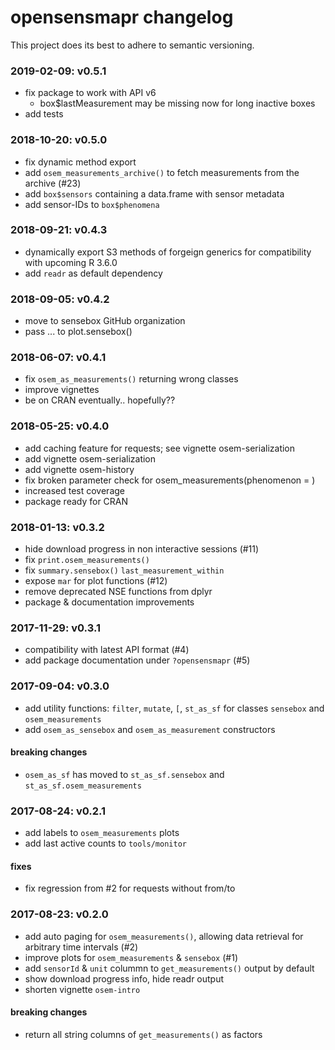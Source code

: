 # opensensmapr changelog
This project does its best to adhere to semantic versioning.

### 2019-02-09: v0.5.1
- fix package to work with API v6
  - box$lastMeasurement may be missing now for long inactive boxes
- add tests

### 2018-10-20: v0.5.0
- fix dynamic method export
- add `osem_measurements_archive()` to fetch measurements from the archive (#23)
- add `box$sensors` containing a data.frame with sensor metadata
- add sensor-IDs to `box$phenomena`

### 2018-09-21: v0.4.3
- dynamically export S3 methods of forgeign generics
  for compatibility with upcoming R 3.6.0
- add `readr` as default dependency

### 2018-09-05: v0.4.2
- move to sensebox GitHub organization
- pass ... to plot.sensebox()

### 2018-06-07: v0.4.1
- fix `osem_as_measurements()` returning wrong classes
- improve vignettes
- be on CRAN eventually.. hopefully??

### 2018-05-25: v0.4.0
- add caching feature for requests; see vignette osem-serialization
- add vignette osem-serialization
- add vignette osem-history
- fix broken parameter check for osem_measurements(phenomenon = )
- increased test coverage
- package ready for CRAN

### 2018-01-13: v0.3.2
- hide download progress in non interactive sessions (#11)
- fix `print.osem_measurements()`
- fix `summary.sensebox()` `last_measurement_within`
- expose `mar` for plot functions (#12)
- remove deprecated NSE functions from dplyr
- package & documentation improvements

### 2017-11-29: v0.3.1
- compatibility with latest API format (#4)
- add package documentation under `?opensensmapr` (#5)

### 2017-09-04: v0.3.0
- add utility functions: `filter`, `mutate`, `[`, `st_as_sf` for classes `sensebox` and `osem_measurements`
- add `osem_as_sensebox` and `osem_as_measurement` constructors

#### breaking changes
- `osem_as_sf` has moved to `st_as_sf.sensebox` and `st_as_sf.osem_measurements`

### 2017-08-24: v0.2.1
- add labels to `osem_measurements` plots
- add last active counts to `tools/monitor`

#### fixes
- fix regression from #2 for requests without from/to

### 2017-08-23: v0.2.0
- add auto paging for `osem_measurements()`, allowing data retrieval for arbitrary time intervals (#2)
- improve plots for `osem_measurements` & `sensebox` (#1)
- add `sensorId` & `unit` colummn to `get_measurements()` output by default
- show download progress info, hide readr output
- shorten vignette `osem-intro`

#### breaking changes
- return all string columns of `get_measurements()` as factors
